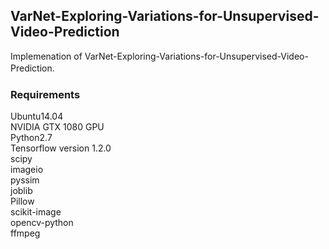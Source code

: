 ## VarNet-Exploring-Variations-for-Unsupervised-Video-Prediction  
Implemenation of VarNet-Exploring-Variations-for-Unsupervised-Video-Prediction.　

### Requirements

Ubuntu14.04  
NVIDIA GTX 1080 GPU  
Python2.7  
Tensorflow version 1.2.0  
scipy  
imageio  
pyssim  
joblib  
Pillow  
scikit-image  
opencv-python  
ffmpeg  

